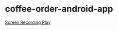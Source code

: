 # coffee-order-android-app

[Screen Recording Play](https://github.com/Satej/coffee-order-android-app/blob/main/Screen_recording_20240628_195442.webm)
